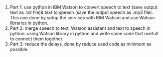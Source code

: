 1) Part 1: 
  use python in IBM Watson to convert speech to text (save output text as .txt file)& text to speech (save the output speech as .mp3 file). 
  This one done by setup the services with IBM Watson and use Watson libraries in python.  
2) Part 2:
  merge speech to text, Watson assistant and text to speech in python.
  using Watson library in python and write some code that usefull to connect them together.
3) Part 3:
  reduce the delays.
  done by reduce used code as minimum as possible. 
